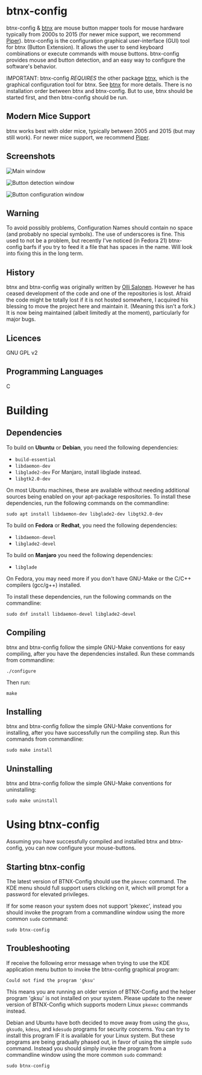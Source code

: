 btnx-config
===========

btnx-config & [btnx](https://github.com/cdobrich/btnx) are mouse button mapper tools for mouse hardware typically from 2000s to 2015 (for newer mice support, we recommend [Piper](https://github.com/libratbag/piper)). btnx-config is the configuration graphical user-interface (GUI) tool for btnx (Button Extension). It allows the user to send keyboard combinations or execute commands with mouse buttons. btnx-config provides mouse and button detection, and an easy way to configure the software's behavior.

IMPORTANT: btnx-config *REQUIRES* the other package [btnx](https://github.com/cdobrich/btnx), which is the graphical configuration tool for btnx. See [btnx](https://github.com/cdobrich/btnx) for more details. There is no installation order between btnx and btnx-config. But to use, btnx should be started first, and then btnx-config should be run.

Modern Mice Support
----
btnx works best with older mice, typically between 2005 and 2015 (but may still work). For newer mice support, we recommend [Piper](https://github.com/libratbag/piper).


Screenshots
----
![Main window](https://raw.githubusercontent.com/cdobrich/btnx-config/master/doc/images/btnx-config-main-window.png)

![Button detection window](https://raw.githubusercontent.com/cdobrich/btnx-config/master/doc/images/btnx-config-button-detection-window.png)

![Button configuration window](https://raw.githubusercontent.com/cdobrich/btnx-config/master/doc/images/btnx-config-button-configuration-window.png)

Warning
----
To avoid possibly problems, Configuration Names should contain no space (and probably no special symbols). The use of underscores is fine. This used to not be a problem, but recently I've noticed (in Fedora 21) btnx-config barfs if you try to feed it a file that has spaces in the name. Will look into fixing this in the long term.

History
----
btnx and btnx-config was originally written by [Olli Salonen](https://launchpad.net/~daou). However he has ceased development of the code and one of the repositories is lost. Afraid the code might be totally lost if it is not hosted somewhere, I acquired his blessing to move the project here and maintain it. (Meaning this isn't a fork.) It is now being maintained (albeit limitedly at the moment), particularly for major bugs.

Licences
----
GNU GPL v2

Programming Languages
----
C

Building
=======

## Dependencies

To build on **Ubuntu** or **Debian**, you need the following dependencies:

* `build-essential`
* `libdaemon-dev`
* `libglade2-dev` For Manjaro, install libglade instead.
* `libgtk2.0-dev`

On most Ubuntu machines, these are available without needing additional sources being enabled on your apt-package respositories. To install these dependencies, run the following commands on the commandline:

`sudo apt install libdaemon-dev libglade2-dev libgtk2.0-dev`

To build on **Fedora** or **Redhat**, you need the following dependencies:

* `libdaemon-devel`
* `libglade2-devel`

To build on **Manjaro** you need the following dependencies:

* `libglade`

On Fedora, you may need more if you don't have GNU-Make or the C/C++ compilers (gcc/g++) installed.

To install these dependencies, run the following commands on the commandline:

`sudo dnf install libdaemon-devel libglade2-devel `

## Compiling

btnx and btnx-config follow the simple GNU-Make conventions for easy compiling, after you have the dependencies installed. Run these commands from commandline:

  `./configure`

Then run:

  `make`

## Installing

btnx and btnx-config follow the simple GNU-Make conventions for installing, after you have successfully run the compiling step. Run this commands from commandline:

`sudo make install`

## Uninstalling

btnx and btnx-config follow the simple GNU-Make conventions for uninstalling:

`sudo make uninstall`

Using btnx-config
=======

Assuming you have successfully compiled and installed btnx and btnx-config, you can now configure your mouse-buttons.

## Starting btnx-config

The latest version of BTNX-Config should use the `pkexec` command. The KDE menu should full support users clicking on it, which will prompt for a password for elevated privileges.

If for some reason your system does not support 'pkexec', instead you should invoke the program from a commandline window using the more common `sudo` command:

`sudo btnx-config`

## Troubleshooting

If receive the following error message when trying to use the KDE application menu button to invoke the btnx-config graphical program:

`Could not find the program 'gksu'`

This means you are running an older version of BTNX-Config and the helper program 'gksu' is not installed on your system. Please update to the newer version of BTNX-Config which supports modern Linux `pkexec` commands instead.

Debian and Ubuntu have both decided to move away from using the `gksu`, `gksudo`, `kdesu`, and `kdesudo` programs for security concerns. You can try to install this program IF it is available for your Linux system. But these programs are being gradually phased out, in favor of using the simple `sudo` command. Instead you should simply invoke the program from a commandline window using the more common `sudo` command:

`sudo btnx-config`
